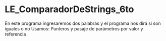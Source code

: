 # LE_ComparadorDeStrings_6to
En este programa ingresaremos dos palabras y el programa nos dirá si son iguales o no
Usamos: Punteros y pasaje de parámetros por valor y referencia
